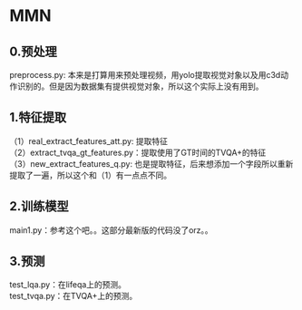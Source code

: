 # MMN

## 0.预处理
preprocess.py: 本来是打算用来预处理视频，用yolo提取视觉对象以及用c3d动作识别的。但是因为数据集有提供视觉对象，所以这个实际上没有用到。

## 1.特征提取
（1）real_extract_features_att.py: 提取特征    
（2）extract_tvqa_gt_features.py：提取使用了GT时间的TVQA+的特征     
（3）new_extract_features_q.py: 也是提取特征，后来想添加一个字段所以重新提取了一遍，所以这个和（1）有一点点不同。

## 2.训练模型
main1.py：参考这个吧。。这部分最新版的代码没了orz。。

## 3.预测
test_lqa.py：在lifeqa上的预测。    
test_tvqa.py：在TVQA+上的预测。

